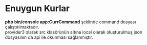 # Enuygun Kurlar  
   **php bin/console app:CurrCommand** şeklinde command dosyası çalıştırılmaktadır.<br>
    provider3 olarak src klasörünün altına local olarak oluşturulmuş json dosyasının da api ile okunması sağlanmıştır.

